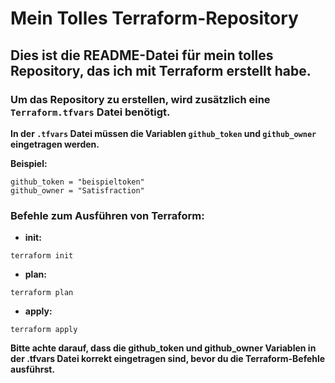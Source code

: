 # Mein Tolles Terraform-Repository

## Dies ist die README-Datei für mein tolles Repository, das ich mit Terraform erstellt habe. 

### Um das Repository zu erstellen, wird zusätzlich eine `Terraform.tfvars` Datei benötigt. 

**In der `.tfvars` Datei müssen die Variablen `github_token` und `github_owner` eingetragen werden.**

**Beispiel:**
```hcl
github_token = "beispieltoken"
github_owner = "Satisfraction"
```

### Befehle zum Ausführen von Terraform:
- **init:**
```shell
terraform init
```

- **plan:**
```shell
terraform plan
```

- **apply:**
```shell
terraform apply
```

**Bitte achte darauf, dass die github_token und github_owner Variablen in der .tfvars Datei korrekt eingetragen sind, bevor du die Terraform-Befehle ausführst.**
